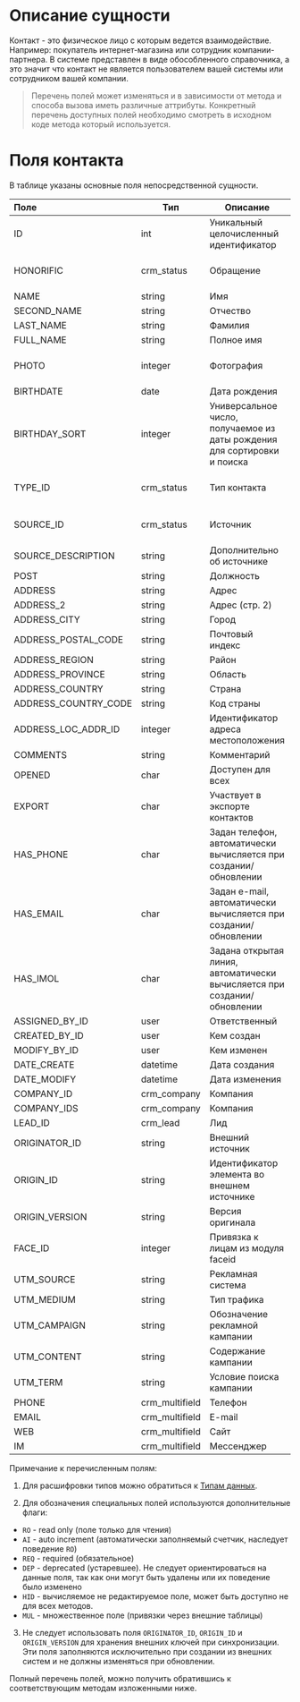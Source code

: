# Описание сущности

Контакт - это физическое лицо с которым ведется взаимодействие. Например: покупатель интернет-магазина или сотрудник компании-партнера.
В системе представлен в виде обособленного справочника, а это значит что контакт не является пользователем вашей системы или сотрудником вашей компании.

>Перечень полей может изменяться и в зависимости от метода и способа вызова иметь различные аттрибуты. Конкретный перечень доступных полей необходимо смотреть в исходном коде метода который используется.


# Поля контакта

В таблице указаны основные поля непосредственной сущности.

| Поле                 | Тип            | Описание                                                                 | Примечание                            |
|:---------------------|----------------|--------------------------------------------------------------------------|---------------------------------------|
| ID                   | int            | Уникальный целочисленный идентификатор                                   | ``AI``, ``RO``                        |
| HONORIFIC            | crm_status     | Обращение                                                                | Код справочника: HONORIFIC            |
| NAME                 | string         | Имя                                                                      | ``REQ``*                              |
| SECOND_NAME          | string         | Отчество                                                                 |                                       |
| LAST_NAME            | string         | Фамилия                                                                  | ``REQ``*                              |
| FULL_NAME            | string         | Полное имя                                                               | ``HID``                               |
| PHOTO                | integer        | Фотография                                                               | идентификатор файла из таблицы b_file |
| BIRTHDATE            | date           | Дата рождения                                                            |                                       |
| BIRTHDAY_SORT        | integer        | Универсальное число, получаемое из даты рождения для сортировки и поиска | ``HID``                               |
| TYPE_ID              | crm_status     | Тип контакта                                                             | Код справочника: CONTACT_TYPE         |
| SOURCE_ID            | crm_status     | Источник                                                                 | Код справочника: SOURCE               |
| SOURCE_DESCRIPTION   | string         | Дополнительно об источнике                                               |                                       |
| POST                 | string         | Должность                                                                |                                       |
| ADDRESS              | string         | Адрес                                                                    | ``DEP``                               |
| ADDRESS_2            | string         | Адрес (стр. 2)                                                           | ``DEP``                               |
| ADDRESS_CITY         | string         | Город                                                                    | ``DEP``                               |
| ADDRESS_POSTAL_CODE  | string         | Почтовый индекс                                                          | ``DEP``                               |
| ADDRESS_REGION       | string         | Район                                                                    | ``DEP``                               |
| ADDRESS_PROVINCE     | string         | Область                                                                  | ``DEP``                               |
| ADDRESS_COUNTRY      | string         | Страна                                                                   | ``DEP``                               |
| ADDRESS_COUNTRY_CODE | string         | Код страны                                                               | ``DEP``                               |
| ADDRESS_LOC_ADDR_ID  | integer        | Идентификатор адреса местоположения                                      |                                       |
| COMMENTS             | string         | Комментарий                                                              | ``DEP``                               |
| OPENED               | char           | Доступен для всех                                                        | Y/N                                   |
| EXPORT               | char           | Участвует в экспорте контактов                                           | Y/N                                   |
| HAS_PHONE            | char           | Задан телефон, автоматически вычисляется при создании/обновлении         | Y/N, ``RO``                           |
| HAS_EMAIL            | char           | Задан e-mail, автоматически вычисляется при создании/обновлении          | Y/N, ``RO``                           |
| HAS_IMOL             | char           | Задана открытая линия, автоматически вычисляется при создании/обновлении | Y/N, ``RO``                           |
| ASSIGNED_BY_ID       | user           | Ответственный                                                            |                                       |
| CREATED_BY_ID        | user           | Кем создан                                                               | ``RO``                                |
| MODIFY_BY_ID         | user           | Кем изменен                                                              | ``RO``                                |
| DATE_CREATE          | datetime       | Дата создания                                                            | ``RO``                                |
| DATE_MODIFY          | datetime       | Дата изменения                                                           | ``RO``                                |
| COMPANY_ID           | crm_company    | Компания                                                                 | ``DEP``                               |
| COMPANY_IDS          | crm_company    | Компания                                                                 | ``MUL``                               |
| LEAD_ID              | crm_lead       | Лид                                                                      | ``RO``                                |
| ORIGINATOR_ID        | string         | Внешний источник                                                         |                                       |
| ORIGIN_ID            | string         | Идентификатор элемента во внешнем источнике                              |                                       |
| ORIGIN_VERSION       | string         | Версия оригинала                                                         |                                       |
| FACE_ID              | integer        | Привязка к лицам из модуля faceid                                        |                                       |
| UTM_SOURCE           | string         | Рекламная система                                                        |                                       |
| UTM_MEDIUM           | string         | Тип трафика                                                              |                                       |
| UTM_CAMPAIGN         | string         | Обозначение рекламной кампании                                           |                                       |
| UTM_CONTENT          | string         | Содержание кампании                                                      |                                       |
| UTM_TERM             | string         | Условие поиска кампании                                                  |                                       |
| PHONE                | crm_multifield | Телефон                                                                  | ``RO``, ``MUL``                       |
| EMAIL                | crm_multifield | E-mail                                                                   | ``RO``, ``MUL``                       |
| WEB                  | crm_multifield | Сайт                                                                     | ``RO``, ``MUL``                       |
| IM                   | crm_multifield | Мессенджер                                                               | ``RO``, ``MUL``                       |

Примечание к перечисленным полям: 
1. Для расшифровки типов можно обратиться к [Типам данных](../01_Словари/20_Типы_данных).
    
2. Для обозначения специальных полей используются дополнительные флаги:
* ``RO`` - read only (поле только для чтения)
* ``AI`` - auto increment (автоматически заполняемый счетчик, наследует поведение ``RO``)
* ``REQ`` - required (обязательное)
* ``DEP`` - deprecated (устаревшее). Не следует ориентироваться на данные поля, так как они могут быть удалены или их поведение было изменено
* ``HID`` - вычисляемое не редактируемое поле, может быть доступно не для всех методов.
* ``MUL`` - множественное поле (привязки через внешние таблицы)

3. Не следует использовать поля `ORIGINATOR_ID`, `ORIGIN_ID` и `ORIGIN_VERSION` для хранения внешних ключей при синхронизации. Эти поля заполняются исключительно при создании из внешних систем и не должны изменяться при обновлении.

Полный перечень полей, можно получить обратившись к соответствующим методам изложенными ниже.